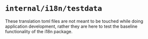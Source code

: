 # `internal/i18n/testdata`

These translation toml files are not meant to be touched while doing application development, rather they are here to test the baseline functionality of the i18n package.